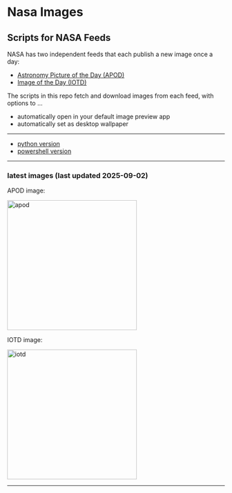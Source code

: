 # Nasa Images

## Scripts for NASA Feeds

NASA has two independent feeds that each publish a new image once a day:

- [Astronomy Picture of the Day (APOD)](https://apod.nasa.gov/apod/)
- [Image of the Day (IOTD)](https://www.nasa.gov/image-of-the-day/)

The scripts in this repo fetch and download images from each feed, with options to ...

- automatically open in your default image preview app
- automatically set as desktop wallpaper

---

- [python version](./python/README.md)
- [powershell version](./powershell/README.md)

---

### latest images (last updated 2025-09-02)

APOD image:

<a href="https://apod.nasa.gov/apod/image/2509/OrionHorseHead_Stern_5842.jpg"><img alt="apod" src="https://apod.nasa.gov/apod/image/2509/OrionHorseHead_Stern_5842.jpg" height="300" /></a>

IOTD image:

<a href="https://www.nasa.gov/image-detail/iss073e0427643/"><img alt="iotd" src="https://www.nasa.gov/wp-content/uploads/2025/08/iss073e0427643orig.jpg" height="300" /></a>

---
